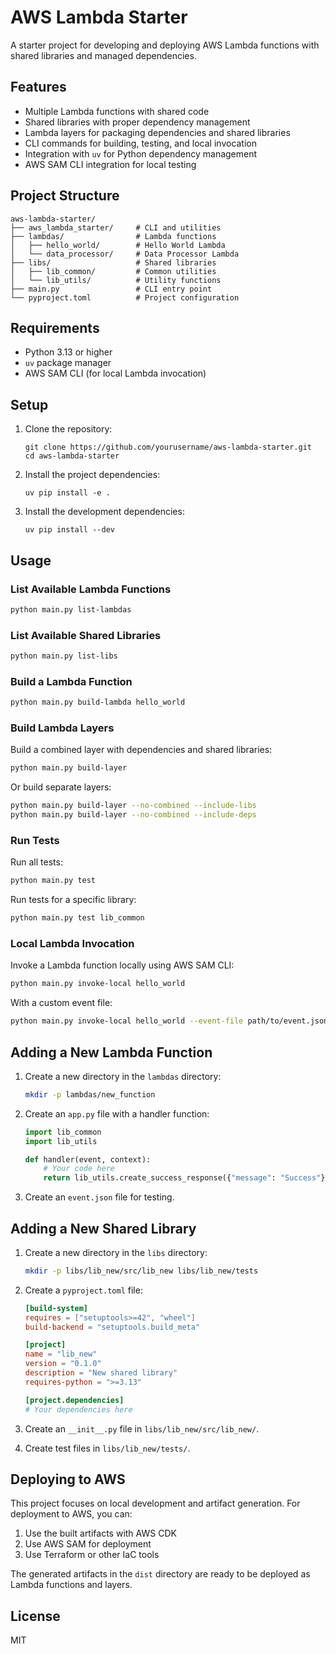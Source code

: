 # AWS Lambda Starter

A starter project for developing and deploying AWS Lambda functions with shared libraries and managed dependencies.

## Features

- Multiple Lambda functions with shared code
- Shared libraries with proper dependency management
- Lambda layers for packaging dependencies and shared libraries
- CLI commands for building, testing, and local invocation
- Integration with `uv` for Python dependency management
- AWS SAM CLI integration for local testing

## Project Structure

```
aws-lambda-starter/
├── aws_lambda_starter/     # CLI and utilities
├── lambdas/                # Lambda functions
│   ├── hello_world/        # Hello World Lambda
│   └── data_processor/     # Data Processor Lambda
├── libs/                   # Shared libraries
│   ├── lib_common/         # Common utilities
│   └── lib_utils/          # Utility functions
├── main.py                 # CLI entry point
└── pyproject.toml          # Project configuration
```

## Requirements

- Python 3.13 or higher
- `uv` package manager
- AWS SAM CLI (for local Lambda invocation)

## Setup

1. Clone the repository:
   ```
   git clone https://github.com/yourusername/aws-lambda-starter.git
   cd aws-lambda-starter
   ```

2. Install the project dependencies:
   ```
   uv pip install -e .
   ```

3. Install the development dependencies:
   ```
   uv pip install --dev
   ```

## Usage

### List Available Lambda Functions

```bash
python main.py list-lambdas
```

### List Available Shared Libraries

```bash
python main.py list-libs
```

### Build a Lambda Function

```bash
python main.py build-lambda hello_world
```

### Build Lambda Layers

Build a combined layer with dependencies and shared libraries:
```bash
python main.py build-layer
```

Or build separate layers:
```bash
python main.py build-layer --no-combined --include-libs
python main.py build-layer --no-combined --include-deps
```

### Run Tests

Run all tests:
```bash
python main.py test
```

Run tests for a specific library:
```bash
python main.py test lib_common
```

### Local Lambda Invocation

Invoke a Lambda function locally using AWS SAM CLI:
```bash
python main.py invoke-local hello_world
```

With a custom event file:
```bash
python main.py invoke-local hello_world --event-file path/to/event.json
```

## Adding a New Lambda Function

1. Create a new directory in the `lambdas` directory:
   ```bash
   mkdir -p lambdas/new_function
   ```

2. Create an `app.py` file with a handler function:
   ```python
   import lib_common
   import lib_utils

   def handler(event, context):
       # Your code here
       return lib_utils.create_success_response({"message": "Success"})
   ```

3. Create an `event.json` file for testing.

## Adding a New Shared Library

1. Create a new directory in the `libs` directory:
   ```bash
   mkdir -p libs/lib_new/src/lib_new libs/lib_new/tests
   ```

2. Create a `pyproject.toml` file:
   ```toml
   [build-system]
   requires = ["setuptools>=42", "wheel"]
   build-backend = "setuptools.build_meta"

   [project]
   name = "lib_new"
   version = "0.1.0"
   description = "New shared library"
   requires-python = ">=3.13"

   [project.dependencies]
   # Your dependencies here
   ```

3. Create an `__init__.py` file in `libs/lib_new/src/lib_new/`.

4. Create test files in `libs/lib_new/tests/`.

## Deploying to AWS

This project focuses on local development and artifact generation. For deployment to AWS, you can:

1. Use the built artifacts with AWS CDK
2. Use AWS SAM for deployment
3. Use Terraform or other IaC tools

The generated artifacts in the `dist` directory are ready to be deployed as Lambda functions and layers.

## License

MIT